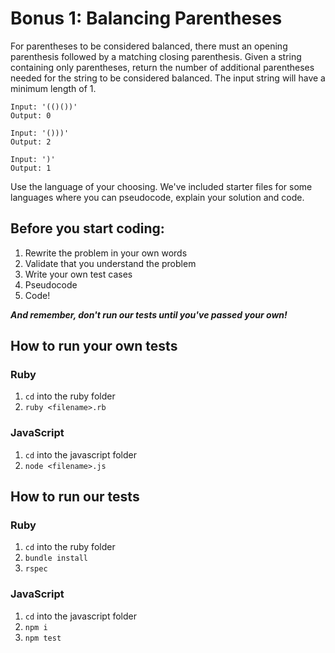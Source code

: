 # Bonus 1: Balancing Parentheses

For parentheses to be considered balanced, there must an opening parenthesis followed by a matching closing parenthesis. Given a string containing only parentheses, return the number of additional parentheses needed for the string to be considered balanced. The input string will have a minimum length of 1.

```
Input: '(()())'
Output: 0

Input: '()))'
Output: 2

Input: ')'
Output: 1
```

Use the language of your choosing. We've included starter files for some languages where you can pseudocode, explain your solution and code.

## Before you start coding:

1. Rewrite the problem in your own words
2. Validate that you understand the problem
3. Write your own test cases
4. Pseudocode
5. Code!

**_And remember, don't run our tests until you've passed your own!_**

## How to run your own tests

### Ruby

1. `cd` into the ruby folder
2. `ruby <filename>.rb`

### JavaScript

1. `cd` into the javascript folder
2. `node <filename>.js`

## How to run our tests

### Ruby

1. `cd` into the ruby folder
2. `bundle install`
3. `rspec`

### JavaScript

1. `cd` into the javascript folder
2. `npm i`
3. `npm test`
